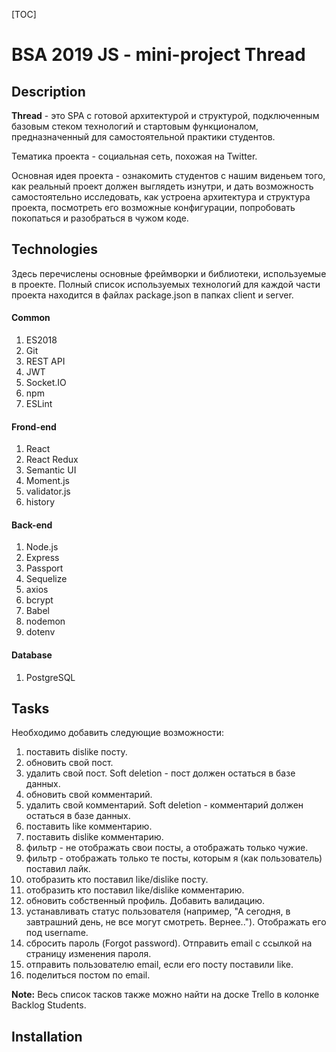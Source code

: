 [TOC]

# BSA 2019 JS - mini-project Thread

## Description
**Thread** - это SPA с готовой архитектурой и структурой, подключенным базовым стеком технологий и стартовым функционалом, предназначенный для самостоятельной практики студентов.

Тематика проекта - социальная сеть, похожая на Twitter.

Основная идея проекта -  ознакомить студентов с нашим виденьем того, как реальный проект должен выглядеть изнутри, и дать возможность самостоятельно исследовать, как устроена архитектура и структура проекта, посмотреть его возможные конфигурации, попробовать покопаться и разобраться в чужом коде.


## Technologies

Здесь перечислены основные фреймворки и библиотеки, используемые в проекте. Полный список используемых технологий для каждой части проекта находится в файлах package.json в папках client и server.

#### Common
1. ES2018
2. Git
3. REST API
4. JWT
5. Socket.IO
6. npm
7. ESLint

#### Frond-end
1. React
2. React Redux
3. Semantic UI
4. Moment.js
5. validator.js
6. history

#### Back-end
1. Node.js
2. Express
3. Passport
4. Sequelize
5. axios
6. bcrypt
7. Babel
8. nodemon
9. dotenv

#### Database
1. PostgreSQL

## Tasks

Необходимо добавить следующие возможности:

1. поставить dislike посту.
2. обновить свой пост.
3. удалить свой пост. Soft deletion - пост должен остаться в базе данных.
4. обновить свой комментарий.
5. удалить свой комментарий. Soft deletion - комментарий должен остаться в базе данных.
6. поставить like комментарию.
7. поставить dislike комментарию.
8. фильтр - не отображать свои посты, а отображать только чужие.
9. фильтр - отображать только те посты, которым я (как пользователь) поставил лайк.
10. отобразить кто поставил like/dislike посту.
11. отобразить кто поставил like/dislike комментарию.
12. обновить собственный профиль. Добавить валидацию.
13. устанавливать статус пользователя (например, "А сегодня, в завтрашний день, не все могут смотреть. Вернее.."). Отображать его под username.
14. сбросить пароль (Forgot password). Отправить email с ссылкой на страницу изменения пароля.
15. отправить пользователю email, если его посту поставили like.
16. поделиться постом по email.

**Note:** Весь список тасков также можно найти на доске Trello в колонке Backlog Students.

## Installation
